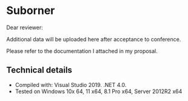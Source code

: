 # Suborner

Dear reviewer:

Additional data will be uploaded here after acceptance to conference.

Please refer to the documentation I attached in my proposal.

## Technical details

- Compiled with: Visual Studio 2019. .NET 4.0.
- Tested on Windows 10x 64, 11 x64, 8.1 Pro x64, Server 2012R2 x64
